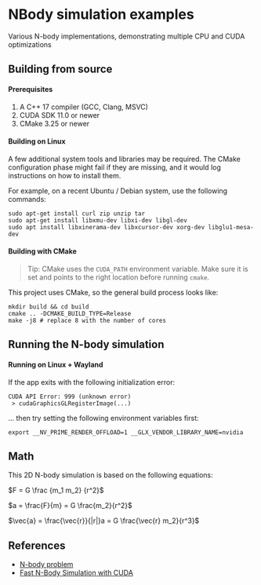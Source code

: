 
# NBody simulation examples

Various N-body implementations, demonstrating multiple CPU and CUDA optimizations

## Building from source

#### Prerequisites

1. A C++ 17 compiler (GCC, Clang, MSVC)
2. CUDA SDK 11.0 or newer
3. CMake 3.25 or newer

#### Building on Linux

A few additional system tools and libraries may be required. The CMake 
configuration phase might fail if they are missing, and it would log 
instructions on how to install them.

For example, on a recent Ubuntu / Debian system, use the following commands:

```
sudo apt-get install curl zip unzip tar
sudo apt-get install libxmu-dev libxi-dev libgl-dev
sudo apt install libxinerama-dev libxcursor-dev xorg-dev libglu1-mesa-dev
```

#### Building with CMake

> Tip: CMake uses the `CUDA_PATH` environment variable. Make sure it is set
> and points to the right location before running `cmake`.

This project uses CMake, so the general build process looks like:

```shell
mkdir build && cd build
cmake .. -DCMAKE_BUILD_TYPE=Release
make -j8 # replace 8 with the number of cores
```

## Running the N-body simulation

#### Running on Linux + Wayland 

If the app exits with the following initialization error:

```
CUDA API Error: 999 (unknown error)
 > cudaGraphicsGLRegisterImage(...)
```

... then try setting the following environment variables first:

```
export __NV_PRIME_RENDER_OFFLOAD=1 __GLX_VENDOR_LIBRARY_NAME=nvidia
```

## Math

This 2D N-body simulation is based on the following equations:

$F = G \frac {m_1 m_2} {r^2}$

$a = \frac{F}{m} = G \frac{m_2}{r^2}$

$\vec{a} = \frac{\vec{r}}{|r|}a = G \frac{\vec{r} m_2}{r^3}$

## References

- [N-body problem](https://en.wikipedia.org/wiki/N-body_problem)
- [Fast N-Body Simulation with CUDA](https://developer.nvidia.com/gpugems/gpugems3/part-v-physics-simulation/chapter-31-fast-n-body-simulation-cuda)
